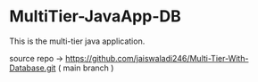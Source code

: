 # MultiTier-JavaApp-DB
This is the multi-tier java application.


source repo -> https://github.com/jaiswaladi246/Multi-Tier-With-Database.git ( main branch )
